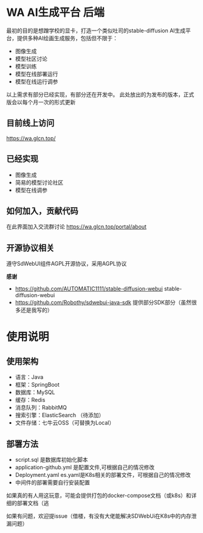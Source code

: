 # WA AI生成平台 后端

最初的目的是想蹭学校的显卡，打造一个类似吐司的stable-diffusion AI生成平台，提供多种AI绘画生成服务，包括但不限于：

- 图像生成
- 模型社区讨论
- 模型训练
- 模型在线部署运行
- 模型在线运行调参

以上需求有部分已经实现，有部分还在开发中。
此处放出的为发布的版本，正式版会以每个月一次的形式更新

## 目前线上访问

https://wa.glcn.top/

## 已经实现

- 图像生成
- 简易的模型讨论社区
- 模型在线调参

## 如何加入，贡献代码

在此界面加入交流群讨论
https://wa.glcn.top/portal/about

## 开源协议相关

遵守SdWebUI组件AGPL开源协议，采用AGPL协议

**感谢**

- https://github.com/AUTOMATIC1111/stable-diffusion-webui stable-diffusion-webui
- https://github.com/Robothy/sdwebui-java-sdk 提供部分SDK部分（虽然很多还是我写的）

# 使用说明

## 使用架构

- 语言：Java
- 框架：SpringBoot
- 数据库：MySQL
- 缓存：Redis
- 消息队列：RabbitMQ
- 搜索引擎：ElasticSearch （待添加）
- 文件存储：七牛云OSS（可替换为Local）

## 部署方法

- script.sql 是数据库初始化脚本
- application-github.yml 是配置文件,可根据自己的情况修改
- Deployment.yaml es.yaml是K8s相关的部署文件，可根据自己的情况修改
- 中间件的部署需要自行安装配置

如果真的有人用这玩意，可能会提供打包的docker-compose文档（或k8s）和详细的部署文档（逃

如果有问题，欢迎提issue（借楼，有没有大佬能解决SDWebUi在K8s中的内存泄漏问题）
